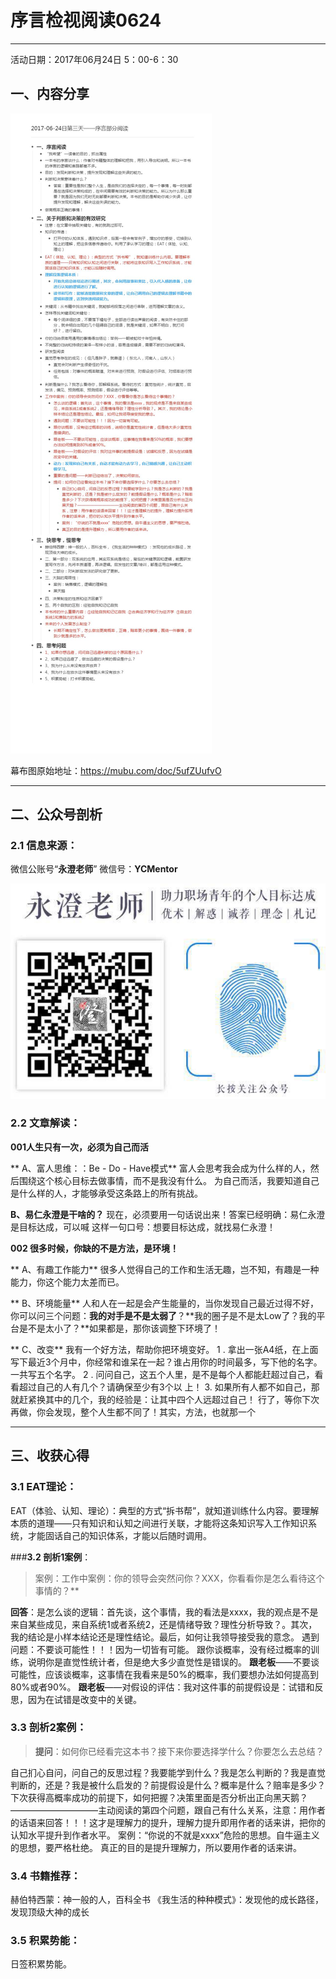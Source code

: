 # 序言检视阅读0624
**********
活动日期：2017年06月24日 5：00-6：30
## 一、内容分享
![](./_image/2017-06-24日第三天——序言部分阅读_爱奇艺.jpg)

幕布图原始地址：<https://mubu.com/doc/5ufZUufvO>

****
## 二、公众号剖析

### **2.1 信息来源**：
微信公账号“**永澄老师**”
微信号：**YCMentor**

![](./_image/微信图片_20170715115322.jpg)

### **2.2 文章解读**：
**001人生只有一次，必须为自己而活**

** A、富人思维：：Be - Do - Have模式**
富人会思考我会成为什么样的人，然后围绕这个核心目标去做事情，而不是我没有什么。
为自己而活，我要知道自己是什么样的人，才能够承受这条路上的所有挑战。

**B、易仁永澄是干啥的？**
现在，必须要用一句话说出来！答案已经明确：易仁永澄是目标达成，可以喊
这样一句口号：想要目标达成，就找易仁永澄！

**002 很多时候，你缺的不是方法，是环境！**

** A、有趣工作能力**
很多人觉得自己的工作和生活无趣，岂不知，有趣是一种能力，你这个能力太差而已。

** B、环境能量**
人和人在一起是会产生能量的，当你发现自己最近过得不好，你可以问三个问题：**我的对手是不是太弱了**？**我的圈子是不是太Low了？我的平台是不是太小了？**如果都是，那你该调整下环境了！

** C、改变**
我有一个好方法，帮助你把环境变好。
1 . 拿出一张A4纸，在上面写下最近3个月中，你经常和谁呆在一起？谁占用你的时间最多，写下他的名字。
一共写五个名字。
2 . 问问自己，这五个人里，是不是每个人都能赶超过自己，看看超过自己的人有几个？请确保至少有3个以
上！
3. 如果所有人都不如自己，那就赶紧换其中的几个，我的经验是：让其中四个人远超过自己！
行了，等你下次再做，你会发现，整个人生都不同了！其实，方法，也就那一个






******

## 三、收获心得


### **3.1 EAT理论**：
EAT（体验、认知、理论）：典型的方式“拆书帮”，就知道训练什么内容。要理解本质的道理——只有知识和认知之间进行关联，才能将这条知识写入工作知识系统，才能固话自己的知识体系，才能以后随时调用。

 ###**3.2 剖析1案例**：
>案例：工作中案例：你的领导会突然问你？XXX，你看看你是怎么看待这个事情的？**

**回答**：是怎么谈的逻辑：首先谈，这个事情，我的看法是xxxx，我的观点是不是来自某些成见，来自系统1或者系统2，还是情绪导致？理性分析导致？。其次，我的结论是小样本结论还是理性结论。最后，如何让我领导接受我的意念。
遇到问题：不要谈可能性！！！因为一切皆有可能。
跟你谈概率，没有经过概率的训练，说明你是直觉性统计者，但是绝大多少直觉性是错误的。
**跟老板**——不要谈可能性，应该谈概率，这事情在我看来是50%的概率，我们要想办法如何提高到80%或者90%。
**跟老板**——对假设的评估：我对这件事的前提假设是：试错和反思，因为在试错是改变中的关键。

### **3.3 剖析2案例**：
>**提问**：如何你已经看完这本书？接下来你要选择学什么？你要怎么去总结？

自己扪心自问，问自己的反思过程？我要能学到什么？我是怎么判断的？我是直觉判断的，还是？我是被什么启发的？前提假设是什么？概率是什么？赔率是多少？下次获得高概率成功的前提下，如何把握？决策里面是否分析出正向黑天鹅？——————————主动阅读的第四个问题，跟自己有什么关系，注意：用作者的话语来回答！！！这才是理解力的提升，理解力提升即用作者的话来讲，把你的认知水平提升到作者水平。
案例：“你说的不就是xxxx”危险的思想。自牛逼主义的思想，要严格杜绝。
真正的目的是提升理解力，所以要用作者的话来讲。

### **3.4 书籍推荐**：
赫伯特西蒙：神一般的人，百科全书
《我生活的种种模式》：发现他的成长路径，发现顶级大神的成长

 ### **3.5 积累势能**：
日签积累势能。



